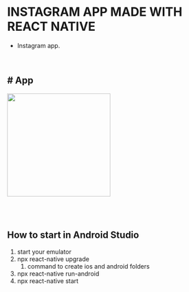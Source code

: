 # INSTAGRAM APP MADE WITH REACT NATIVE

- Instagram app.

<br/>

## # App
<img src="https://github.com/Vinicius-A-R/appInstagram/blob/main/src/assets/app.gif?raw=true" width="240px" />

<br/><br/>

## How to start in Android Studio

1. start your emulator
2. npx react-native upgrade
   1. command to create ios and android folders
3. npx react-native run-android
4. npx react-native start

